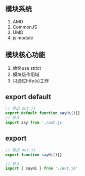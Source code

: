 ## 模块系统

1. AMD
2. CommonJS
3. UMD
4. js module



## 模块核心功能

1. 始终use strict
2. 模块级作用域
3. 只通过http(s)工作

## export default

```js
// 导出 out.js
export default function sayHi(){}
// 导入
import say from './out.js'
```



## export

```js
// 导出 out.js
export function sayHi(){}

// 导入
import { sayHi } from './out.js'
```


